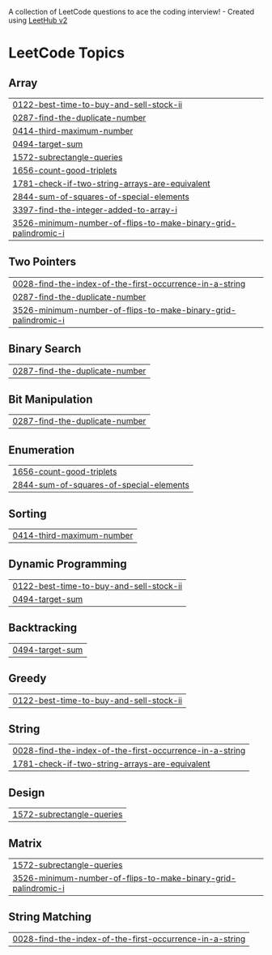 A collection of LeetCode questions to ace the coding interview! - Created using [LeetHub v2](https://github.com/arunbhardwaj/LeetHub-2.0)
<!---LeetCode Topics Start-->
# LeetCode Topics
## Array
|  |
| ------- |
| [0122-best-time-to-buy-and-sell-stock-ii](https://github.com/Garoradua/Leetcode-Problems/tree/master/0122-best-time-to-buy-and-sell-stock-ii) |
| [0287-find-the-duplicate-number](https://github.com/Garoradua/Leetcode-Problems/tree/master/0287-find-the-duplicate-number) |
| [0414-third-maximum-number](https://github.com/Garoradua/Leetcode-Problems/tree/master/0414-third-maximum-number) |
| [0494-target-sum](https://github.com/Garoradua/Leetcode-Problems/tree/master/0494-target-sum) |
| [1572-subrectangle-queries](https://github.com/Garoradua/Leetcode-Problems/tree/master/1572-subrectangle-queries) |
| [1656-count-good-triplets](https://github.com/Garoradua/Leetcode-Problems/tree/master/1656-count-good-triplets) |
| [1781-check-if-two-string-arrays-are-equivalent](https://github.com/Garoradua/Leetcode-Problems/tree/master/1781-check-if-two-string-arrays-are-equivalent) |
| [2844-sum-of-squares-of-special-elements](https://github.com/Garoradua/Leetcode-Problems/tree/master/2844-sum-of-squares-of-special-elements) |
| [3397-find-the-integer-added-to-array-i](https://github.com/Garoradua/Leetcode-Problems/tree/master/3397-find-the-integer-added-to-array-i) |
| [3526-minimum-number-of-flips-to-make-binary-grid-palindromic-i](https://github.com/Garoradua/Leetcode-Problems/tree/master/3526-minimum-number-of-flips-to-make-binary-grid-palindromic-i) |
## Two Pointers
|  |
| ------- |
| [0028-find-the-index-of-the-first-occurrence-in-a-string](https://github.com/Garoradua/Leetcode-Problems/tree/master/0028-find-the-index-of-the-first-occurrence-in-a-string) |
| [0287-find-the-duplicate-number](https://github.com/Garoradua/Leetcode-Problems/tree/master/0287-find-the-duplicate-number) |
| [3526-minimum-number-of-flips-to-make-binary-grid-palindromic-i](https://github.com/Garoradua/Leetcode-Problems/tree/master/3526-minimum-number-of-flips-to-make-binary-grid-palindromic-i) |
## Binary Search
|  |
| ------- |
| [0287-find-the-duplicate-number](https://github.com/Garoradua/Leetcode-Problems/tree/master/0287-find-the-duplicate-number) |
## Bit Manipulation
|  |
| ------- |
| [0287-find-the-duplicate-number](https://github.com/Garoradua/Leetcode-Problems/tree/master/0287-find-the-duplicate-number) |
## Enumeration
|  |
| ------- |
| [1656-count-good-triplets](https://github.com/Garoradua/Leetcode-Problems/tree/master/1656-count-good-triplets) |
| [2844-sum-of-squares-of-special-elements](https://github.com/Garoradua/Leetcode-Problems/tree/master/2844-sum-of-squares-of-special-elements) |
## Sorting
|  |
| ------- |
| [0414-third-maximum-number](https://github.com/Garoradua/Leetcode-Problems/tree/master/0414-third-maximum-number) |
## Dynamic Programming
|  |
| ------- |
| [0122-best-time-to-buy-and-sell-stock-ii](https://github.com/Garoradua/Leetcode-Problems/tree/master/0122-best-time-to-buy-and-sell-stock-ii) |
| [0494-target-sum](https://github.com/Garoradua/Leetcode-Problems/tree/master/0494-target-sum) |
## Backtracking
|  |
| ------- |
| [0494-target-sum](https://github.com/Garoradua/Leetcode-Problems/tree/master/0494-target-sum) |
## Greedy
|  |
| ------- |
| [0122-best-time-to-buy-and-sell-stock-ii](https://github.com/Garoradua/Leetcode-Problems/tree/master/0122-best-time-to-buy-and-sell-stock-ii) |
## String
|  |
| ------- |
| [0028-find-the-index-of-the-first-occurrence-in-a-string](https://github.com/Garoradua/Leetcode-Problems/tree/master/0028-find-the-index-of-the-first-occurrence-in-a-string) |
| [1781-check-if-two-string-arrays-are-equivalent](https://github.com/Garoradua/Leetcode-Problems/tree/master/1781-check-if-two-string-arrays-are-equivalent) |
## Design
|  |
| ------- |
| [1572-subrectangle-queries](https://github.com/Garoradua/Leetcode-Problems/tree/master/1572-subrectangle-queries) |
## Matrix
|  |
| ------- |
| [1572-subrectangle-queries](https://github.com/Garoradua/Leetcode-Problems/tree/master/1572-subrectangle-queries) |
| [3526-minimum-number-of-flips-to-make-binary-grid-palindromic-i](https://github.com/Garoradua/Leetcode-Problems/tree/master/3526-minimum-number-of-flips-to-make-binary-grid-palindromic-i) |
## String Matching
|  |
| ------- |
| [0028-find-the-index-of-the-first-occurrence-in-a-string](https://github.com/Garoradua/Leetcode-Problems/tree/master/0028-find-the-index-of-the-first-occurrence-in-a-string) |
<!---LeetCode Topics End-->